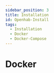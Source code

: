 ```yaml
---
sidebar_position: 3
title: Installation
id: Openhab-Install
tags:
  - Installation
  - Docker
  - Docker-Compose
---
```


# Docker
